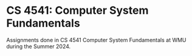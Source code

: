 # CS 4541: Computer System Fundamentals

Assignments done in CS 4541 Computer System Fundamentals at WMU during the Summer 2024.
